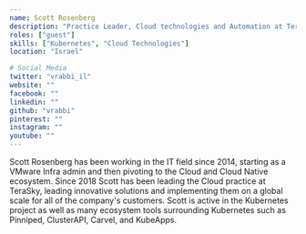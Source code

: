 ```yaml
---
name: Scott Rosenberg
description: "Practice Leader, Cloud technologies and Automation at TeraSky"
roles: ["guest"]
skills: ["Kubernetes", "Cloud Technologies"]
location: "Israel"

# Social Media 
twitter: "vrabbi_il"
website: ""
facebook: ""
linkedin: ""
github: "vrabbi"
pinterest: ""
instagram: ""
youtube: ""
---
```


Scott Rosenberg has been working in the IT field since 2014, starting as a VMware Infra 
admin and then pivoting to the Cloud and Cloud Native ecosystem. Since 2018 Scott has been 
leading the Cloud practice at TeraSky, leading innovative solutions and implementing them 
on a global scale for all of the company's customers. Scott is active in the Kubernetes 
project as well as many ecosystem tools surrounding Kubernetes such as Pinniped, ClusterAPI, 
Carvel, and KubeApps.

<!--more-->
